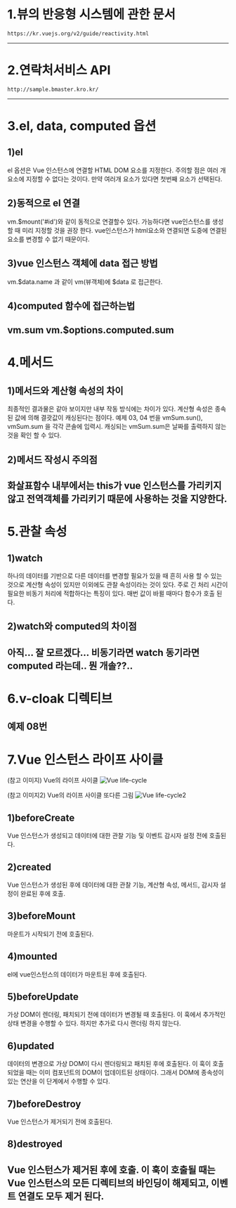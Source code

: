 # 1.뷰의 반응형 시스템에 관한 문서
```
https://kr.vuejs.org/v2/guide/reactivity.html
```
---

# 2.연락처서비스 API
```
http://sample.bmaster.kro.kr/
```
---

# 3.el, data, computed 옵션
## 1)el
el 옵션은 Vue 인스턴스에 연결할 HTML DOM 요소를 지정한다.
주의할 점은 여러 개 요소에 지정할 수 없다는 것이다.
만약 여러개 요소가 있다면 첫번째 요소가 선택된다.

## 2)동적으로 el 연결
vm.$mount('#id')와 같이 동적으로 연결할수 있다.
가능하다면 vue인스턴스를 생성할 때 미리 지정할 것을 권장 한다.
vue인스턴스가 html요소와 연결되면 도중에 연결된 요소를 변경할 수 없기 때문이다.

## 3)vue 인스턴스 객체에 data 접근 방법
vm.$data.name 과 같이 vm(뷰객체)에 $data 로 접근한다.

## 4)computed 함수에 접근하는법
vm.sum
vm.$options.computed.sum
---

# 4.메서드
## 1)메서드와 계산형 속성의 차이
최종적인 결과물은 같아 보이지만 내부 작동 방식에는 차이가 있다.
계산형 속성은 종속된 값에 의해 결괏값이 캐싱된다는 점이다.
예제 03, 04 번을 vmSum.sun(), vmSum.sum 을 각각 콘솔에 입력시.
캐싱되는 vmSum.sum은 날짜를 출력하지 않는것을 확인 할 수 있다.

## 2)메서드 작성시 주의점
화살표함수 내부에서는 this가 vue 인스턴스를 가리키지 않고 전역객체를 가리키기 때문에 사용하는 것을 지양한다.
---

# 5.관찰 속성
## 1)watch
하나의 데이터를 기반으로 다른 데이터를 변경할 필요가 있을 때 흔히 사용 할 수 있는 것으로 계산형 속성이 있지만 이외에도 관찰 속성이라는 것이 있다. 주로 긴 처리 시간이 필요한 비동기 처리에 적합하다는 특징이 있다. 매번 값이 바뀔 때마다 함수가 호출 된다.

## 2)watch와 computed의 차이점
아직... 잘 모르겠다...
비동기라면 watch 동기라면 computed 라는데.. 뭔 개솔??..
---

# 6.v-cloak 디렉티브
예제 08번
---

# 7.Vue 인스턴스 라이프 사이클
(참고 이미지) Vue의 라이프 사이클 ![Vue life-cycle](../imgs/02_lifecycle_re.png)

(참고 이미지2) Vue의 라이프 사이클 또다른 그림 ![Vue life-cycle2](../imgs/lifecycle.jpeg)

## 1)beforeCreate
Vue 인스턴스가 생성되고 데이터에 대한 관찰 기능 및 이벤트 감시자 설정 전에 호출된다.

## 2)created
Vue 인스턴스가 생성된 후에 데이터에 대한 관찰 기능, 계산형 속성, 메서드, 감시자 설정이 완료된 후에 호출.

## 3)beforeMount
마운트가 시작되기 전에 호출된다.

## 4)mounted
el에 vue인스턴스의 데이터가 마운트된 후에 호출된다.

## 5)beforeUpdate
가상 DOM이 렌더링, 패치되기 전에 데이터가 변경될 때 호출된다.
이 훅에서 추가적인 상태 변경을 수행할 수 있다. 하지만 추가로 다시 랜더링 하지 않는다.

## 6)updated
데이터의 변경으로 가상 DOM이 다시 렌더링되고 패치된 후에 호출된다. 이 훅이 호출되었을 때는 이미 컴포넌트의 DOM이 업데이트된 상태이다. 그래서 DOM에 종속성이 있는 연산을 이 단계에서 수행할 수 있다.

## 7)beforeDestroy
Vue 인스턴스가 제거되기 전에 호출된다.

## 8)destroyed
Vue 인스턴스가 제거된 후에 호출. 이 훅이 호출될 때는 Vue 인스턴스의 모든 디렉티브의 바인딩이 해제되고, 이벤트 연결도 모두 제거 된다.
---